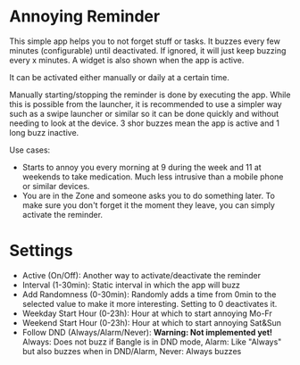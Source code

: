 # Annoying Reminder

This simple app helps you to not forget stuff or tasks. It buzzes every few minutes (configurable) until deactivated. If ignored, it will just keep buzzing every x minutes. A widget is also shown when the app is active.

It can be activated either manually or daily at a certain time.

Manually starting/stopping the reminder is done by executing the app. While this is possible from the launcher, it is recommended to use a simpler way such as a swipe launcher or similar so it can be done quickly and without needing to look at the device. 3 shor buzzes mean the app is active and 1 long buzz inactive.

Use cases:
- Starts to annoy you every morning at 9 during the week and 11 at weekends to take medication. Much less intrusive than a mobile phone or similar devices.
- You are in the Zone and someone asks you to do something later. To make sure you don't forget it the moment they leave, you can simply activate the reminder.

# Settings
- Active (On/Off): Another way to activate/deactivate the reminder
- Interval (1-30min): Static interval in which the app will buzz
- Add Randomness (0-30min): Randomly adds a time from 0min to the selected value to make it more interesting. Setting to 0 deactivates it.
- Weekday Start Hour (0-23h): Hour at which to start annoying Mo-Fr
- Weekend Start Hour (0-23h): Hour at which to start annoying Sat&Sun
- Follow DND (Always/Alarm/Never): __Warning: Not implemented yet!__ Always: Does not buzz if Bangle is in DND mode, Alarm: Like "Always" but also buzzes when in DND/Alarm, Never: Always buzzes
